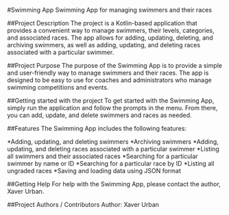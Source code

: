 #Swimming App
Swimming App for managing swimmers and their races

##Project Description
The project is a Kotlin-based application that provides a convenient way to manage swimmers, their levels, categories, and associated races. The app allows for adding, updating, deleting, and archiving swimmers, as well as adding, updating, and deleting races associated with a particular swimmer.

##Project Purpose
The purpose of the Swimming App is to provide a simple and user-friendly way to manage swimmers and their races. The app is designed to be easy to use for coaches and administrators who manage swimming competitions and events.

##Getting started with the project
To get started with the Swimming App, simply run the application and follow the prompts in the menu. From there, you can add, update, and delete swimmers and races as needed.

##Features
The Swimming App includes the following features:

*Adding, updating, and deleting swimmers
*Archiving swimmers
*Adding, updating, and deleting races associated with a particular swimmer
*Listing all swimmers and their associated races
*Searching for a particular swimmer by name or ID
*Searching for a particular race by ID
*Listing all ungraded races
*Saving and loading data using JSON format

##Getting Help
For help with the Swimming App, please contact the author, Xaver Urban.

##Project Authors / Contributors
Author: Xaver Urban
